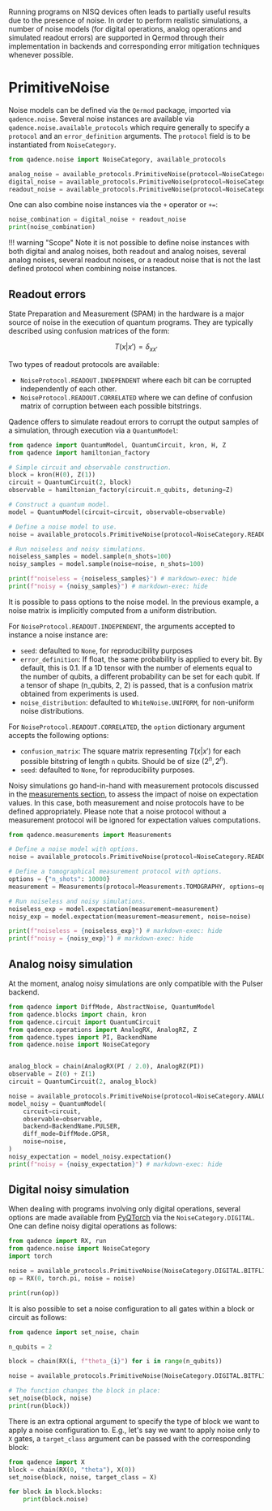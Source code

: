 Running programs on NISQ devices often leads to partially useful results due to the presence of noise.
In order to perform realistic simulations, a number of noise models (for digital operations, analog operations and simulated readout errors) are supported in Qermod through their implementation in backends and
corresponding error mitigation techniques whenever possible.

# PrimitiveNoise

Noise models can be defined via the `Qermod` package, imported via `qadence.noise`. Several noise instances are available via `qadence.noise.available_protocols` which require generally to specify a `protocol` and an `error_definition` arguments. The `protocol` field is to be instantiated from `NoiseCategory`.

```python exec="on" source="material-block" session="noise" result="json"
from qadence.noise import NoiseCategory, available_protocols

analog_noise = available_protocols.PrimitiveNoise(protocol=NoiseCategory.ANALOG.DEPOLARIZING, error_definition= 0.1)
digital_noise = available_protocols.PrimitiveNoise(protocol=NoiseCategory.DIGITAL.DEPOLARIZING, error_definition=0.1)
readout_noise = available_protocols.PrimitiveNoise(protocol=NoiseCategory.READOUT.INDEPENDENT, error_definition= 0.1, seed =0)
```

One can also combine noise instances via the `+` operator or `+=`:

```python exec="on" source="material-block" session="noise" result="json"
noise_combination = digital_noise + readout_noise
print(noise_combination)
```


!!! warning "Scope"
    Note it is not possible to define noise instances with both digital and analog noises, both readout and analog noises, several analog noises, several readout noises, or a readout noise that is not the last defined protocol when combining noise instances.

## Readout errors

State Preparation and Measurement (SPAM) in the hardware is a major source of noise in the execution of
quantum programs. They are typically described using confusion matrices of the form:

$$
T(x|x')=\delta_{xx'}
$$

Two types of readout protocols are available:

- `NoiseProtocol.READOUT.INDEPENDENT` where each bit can be corrupted independently of each other.
- `NoiseProtocol.READOUT.CORRELATED` where we can define of confusion matrix of corruption between each
possible bitstrings.

Qadence offers to simulate readout errors to corrupt the output
samples of a simulation, through execution via a `QuantumModel`:

```python exec="on" source="material-block" session="noise" result="json"
from qadence import QuantumModel, QuantumCircuit, kron, H, Z
from qadence import hamiltonian_factory

# Simple circuit and observable construction.
block = kron(H(0), Z(1))
circuit = QuantumCircuit(2, block)
observable = hamiltonian_factory(circuit.n_qubits, detuning=Z)

# Construct a quantum model.
model = QuantumModel(circuit=circuit, observable=observable)

# Define a noise model to use.
noise = available_protocols.PrimitiveNoise(protocol=NoiseCategory.READOUT.INDEPENDENT, error_definition= 0.1)

# Run noiseless and noisy simulations.
noiseless_samples = model.sample(n_shots=100)
noisy_samples = model.sample(noise=noise, n_shots=100)

print(f"noiseless = {noiseless_samples}") # markdown-exec: hide
print(f"noisy = {noisy_samples}") # markdown-exec: hide
```

It is possible to pass options to the noise model. In the previous example, a noise matrix is implicitly computed from a
uniform distribution.

For `NoiseProtocol.READOUT.INDEPENDENT`, the arguments accepted to instance a noise instance are:

- `seed`: defaulted to `None`, for reproducibility purposes
- `error_definition`: If float, the same probability is applied to every bit. By default, this is 0.1.
    If a 1D tensor with the number of elements equal to the number of qubits, a different probability can be set for each qubit. If a tensor of shape (n_qubits, 2, 2) is passed, that is a confusion matrix obtained from experiments is used.
- `noise_distribution`: defaulted to `WhiteNoise.UNIFORM`, for non-uniform noise distributions.

For `NoiseProtocol.READOUT.CORRELATED`, the `option` dictionary argument accepts the following options:

- `confusion_matrix`: The square matrix representing $T(x|x')$ for each possible bitstring of length `n` qubits. Should be of size ($2^n, 2^n$).
- `seed`: defaulted to `None`, for reproducibility purposes.


Noisy simulations go hand-in-hand with measurement protocols discussed in the [measurements section](measurements.md), to assess the impact of noise on expectation values. In this case, both measurement and noise protocols have to be defined appropriately. Please note that a noise protocol without a measurement protocol will be ignored for expectation values computations.


```python exec="on" source="material-block" session="noise" result="json"
from qadence.measurements import Measurements

# Define a noise model with options.
noise = available_protocols.PrimitiveNoise(protocol=NoiseCategory.READOUT.INDEPENDENT, error_definition= 0.01)

# Define a tomographical measurement protocol with options.
options = {"n_shots": 10000}
measurement = Measurements(protocol=Measurements.TOMOGRAPHY, options=options)

# Run noiseless and noisy simulations.
noiseless_exp = model.expectation(measurement=measurement)
noisy_exp = model.expectation(measurement=measurement, noise=noise)

print(f"noiseless = {noiseless_exp}") # markdown-exec: hide
print(f"noisy = {noisy_exp}") # markdown-exec: hide
```

## Analog noisy simulation

At the moment, analog noisy simulations are only compatible with the Pulser backend.
```python exec="on" source="material-block" session="noise" result="json"
from qadence import DiffMode, AbstractNoise, QuantumModel
from qadence.blocks import chain, kron
from qadence.circuit import QuantumCircuit
from qadence.operations import AnalogRX, AnalogRZ, Z
from qadence.types import PI, BackendName
from qadence.noise import NoiseCategory


analog_block = chain(AnalogRX(PI / 2.0), AnalogRZ(PI))
observable = Z(0) + Z(1)
circuit = QuantumCircuit(2, analog_block)

noise = available_protocols.PrimitiveNoise(protocol=NoiseCategory.ANALOG.DEPOLARIZING, error_definition=0.01)
model_noisy = QuantumModel(
    circuit=circuit,
    observable=observable,
    backend=BackendName.PULSER,
    diff_mode=DiffMode.GPSR,
    noise=noise,
)
noisy_expectation = model_noisy.expectation()
print(f"noisy = {noisy_expectation}") # markdown-exec: hide
```


## Digital noisy simulation

When dealing with programs involving only digital operations, several options are made available from [PyQTorch](https://pasqal-io.github.io/pyqtorch/latest/noise/) via the `NoiseCategory.DIGITAL`. One can define noisy digital operations as follows:

```python exec="on" source="material-block" session="noise" result="json"
from qadence import RX, run
from qadence.noise import NoiseCategory
import torch

noise = available_protocols.PrimitiveNoise(NoiseCategory.DIGITAL.BITFLIP, error_probability=0.2)
op = RX(0, torch.pi, noise = noise)

print(run(op))
```

It is also possible to set a noise configuration to all gates within a block or circuit as follows:

```python exec="on" source="material-block" session="noise" result="json"
from qadence import set_noise, chain

n_qubits = 2

block = chain(RX(i, f"theta_{i}") for i in range(n_qubits))

noise = available_protocols.PrimitiveNoise(NoiseCategory.DIGITAL.BITFLIP, error_probability=0.2)

# The function changes the block in place:
set_noise(block, noise)
print(run(block))
```

There is an extra optional argument to specify the type of block we want to apply a noise configuration to. E.g., let's say we want to apply noise only to `X` gates, a `target_class` argument can be passed with the corresponding block:

```python exec="on" source="material-block" session="noise" result="json"
from qadence import X
block = chain(RX(0, "theta"), X(0))
set_noise(block, noise, target_class = X)

for block in block.blocks:
    print(block.noise)
```
